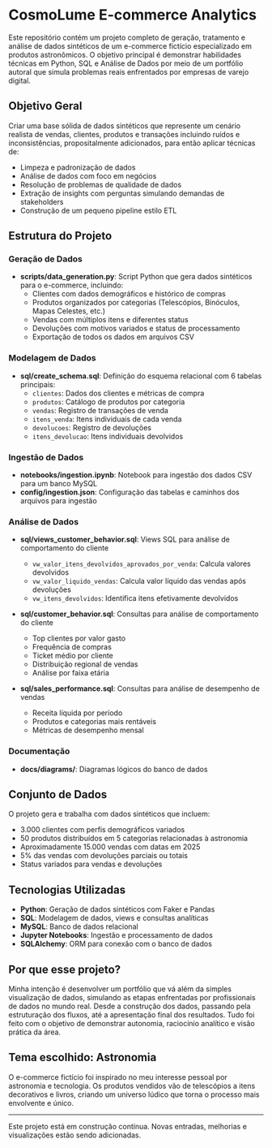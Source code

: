 # CosmoLume E-commerce Analytics

Este repositório contém um projeto completo de geração, tratamento e análise de dados sintéticos de um e-commerce fictício especializado em produtos astronômicos. O objetivo principal é demonstrar habilidades técnicas em Python, SQL e Análise de Dados por meio de um portfólio autoral que simula problemas reais enfrentados por empresas de varejo digital.

## Objetivo Geral

Criar uma base sólida de dados sintéticos que represente um cenário realista de vendas, clientes, produtos e transações incluindo ruídos e inconsistências, propositalmente adicionados, para então aplicar técnicas de:

- Limpeza e padronização de dados
- Análise de dados com foco em negócios
- Resolução de problemas de qualidade de dados
- Extração de insights com perguntas simulando demandas de stakeholders
- Construção de um pequeno pipeline estilo ETL

## Estrutura do Projeto

### Geração de Dados
- **scripts/data_generation.py**: Script Python que gera dados sintéticos para o e-commerce, incluindo:
  - Clientes com dados demográficos e histórico de compras
  - Produtos organizados por categorias (Telescópios, Binóculos, Mapas Celestes, etc.)
  - Vendas com múltiplos itens e diferentes status
  - Devoluções com motivos variados e status de processamento
  - Exportação de todos os dados em arquivos CSV

### Modelagem de Dados
- **sql/create_schema.sql**: Definição do esquema relacional com 6 tabelas principais:
  - `clientes`: Dados dos clientes e métricas de compra
  - `produtos`: Catálogo de produtos por categoria
  - `vendas`: Registro de transações de venda
  - `itens_venda`: Itens individuais de cada venda
  - `devolucoes`: Registro de devoluções
  - `itens_devolucao`: Itens individuais devolvidos

### Ingestão de Dados
- **notebooks/ingestion.ipynb**: Notebook para ingestão dos dados CSV para um banco MySQL
- **config/ingestion.json**: Configuração das tabelas e caminhos dos arquivos para ingestão

### Análise de Dados
- **sql/views_customer_behavior.sql**: Views SQL para análise de comportamento do cliente
  - `vw_valor_itens_devolvidos_aprovados_por_venda`: Calcula valores devolvidos
  - `vw_valor_liquido_vendas`: Calcula valor líquido das vendas após devoluções
  - `vw_itens_devolvidos`: Identifica itens efetivamente devolvidos

- **sql/customer_behavior.sql**: Consultas para análise de comportamento do cliente
  - Top clientes por valor gasto
  - Frequência de compras
  - Ticket médio por cliente
  - Distribuição regional de vendas
  - Análise por faixa etária

- **sql/sales_performance.sql**: Consultas para análise de desempenho de vendas
  - Receita líquida por período
  - Produtos e categorias mais rentáveis
  - Métricas de desempenho mensal

### Documentação
- **docs/diagrams/**: Diagramas lógicos do banco de dados

## Conjunto de Dados

O projeto gera e trabalha com dados sintéticos que incluem:
- 3.000 clientes com perfis demográficos variados
- 50 produtos distribuídos em 5 categorias relacionadas à astronomia
- Aproximadamente 15.000 vendas com datas em 2025
- 5% das vendas com devoluções parciais ou totais
- Status variados para vendas e devoluções

## Tecnologias Utilizadas

- **Python**: Geração de dados sintéticos com Faker e Pandas
- **SQL**: Modelagem de dados, views e consultas analíticas
- **MySQL**: Banco de dados relacional
- **Jupyter Notebooks**: Ingestão e processamento de dados
- **SQLAlchemy**: ORM para conexão com o banco de dados

## Por que esse projeto?

Minha intenção é desenvolver um portfólio que vá além da simples visualização de dados, simulando as etapas enfrentadas por profissionais de dados no mundo real. Desde a construção dos dados, passando pela estruturação dos fluxos, até a apresentação final dos resultados. Tudo foi feito com o objetivo de demonstrar autonomia, raciocínio analítico e visão prática da área.

## Tema escolhido: Astronomia

O e-commerce fictício foi inspirado no meu interesse pessoal por astronomia e tecnologia. Os produtos vendidos vão de telescópios a itens decorativos e livros, criando um universo lúdico que torna o processo mais envolvente e único.

---

Este projeto está em construção contínua. Novas entradas, melhorias e visualizações estão sendo adicionadas.